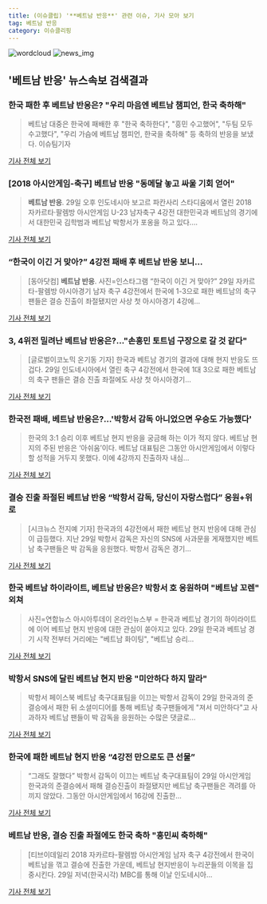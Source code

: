 ```yaml
---
title: (이슈클립) '**베트남 반응**' 관련 이슈, 기사 모아 보기
tag: 베트남 반응
category: 이슈클리핑
---
```

![wordcloud](https://s3.ap-northeast-2.amazonaws.com/lyrics101-wordcloud/2018-08-30-1535584526.png)
![news_img](https://user-images.githubusercontent.com/42597476/44507050-1206f400-a6e4-11e8-8d98-7ffbfebb353f.png)
## **'**베트남 반응**'** 뉴스속보 검색결과
### 한국 패한 후 **베트남 반응**은? "우리 마음엔 베트남 챔피언, 한국 축하해"

>베트남 대중은 한국에 패배한 후 "한국 축하한다", "흥민 수고했어", "두팀 모두 수고했다", "우리 가슴에 베트남 챔피언, 한국을 축하해" 등 축하의 반응을 보냈다. 이슈팀기자

<a href="http://daily.hankooki.com/lpage/entv/201808/dh20180830075635139020.htm" target="_blank">기사 전체 보기</a>

### [2018 아시안게임-축구] **베트남 반응** "동메달 놓고 싸울 기회 얻어"

>**베트남 반응**. 29일 오후 인도네시아 보고르 파칸사리 스타디움에서 열린 2018 자카르타·팔렘방 아시안게임 U-23 남자축구 4강전 대한민국과 베트남의 경기에서 대한민국 김학범과 베트남 박항서가 포옹을 하고 있다....

<a href="http://moneys.mt.co.kr/news/mwView.php?no=2018083007368069053" target="_blank">기사 전체 보기</a>

### “한국이 이긴 거 맞아?” 4강전 패배 후 **베트남 반응** 보니…

>[동아닷컴] **베트남 반응**. 사진=인스타그램 “한국이 이긴 거 맞아?” 29일 자카르타-팔렘방 아시아경기 남자 축구 4강전에서 한국에 1-3으로 패한 베트남의 축구 팬들은 결승 진출이 좌절됐지만 사상 첫 아시아경기 4강에...

<a href="http://news.donga.com/3/all/20180830/91744735/2" target="_blank">기사 전체 보기</a>

### 3, 4위전 밀려난 **베트남 반응**은?..."손흥민 토트넘 구장으로 갈 것 같다"

>[글로벌이코노믹 온기동 기자] 한국과 베트남 경기의 결과에 대해 현지 반응도 뜨겁다. 29일 인도네시아에서 열린 축구 4강전에서 한국에 1대 3으로 패한 베트남의 축구 팬들은 결승 진출 좌절에도 사상 첫 아시아경기...

<a href="http://www.g-enews.com/ko-kr/news/article/news_all/201808300806374024e4869c120_1/article.html" target="_blank">기사 전체 보기</a>

### 한국전 패배, **베트남 반응**은?…'박항서 감독 아니었으면 우승도 가능했다'

>한국의 3:1 승리 이후 베트남 현지 반응을 궁금해 하는 이가 적지 않다. 베트남 현지의 주된 반응은 ‘아쉬움’이다. 베트남 대표팀은 그동안 아시안게임에서 이렇다 할 성적을 거두지 못했다. 이에 4강까지 진출하자 내심...

<a href="http://www.kookje.co.kr/news2011/asp/newsbody.asp?code=0600&key=20180830.99099013893" target="_blank">기사 전체 보기</a>

### 결승 진출 좌절된 **베트남 반응** “박항서 감독, 당신이 자랑스럽다” 응원+위로

>[시크뉴스 전지예 기자] 한국과의 4강전에서 패한 베트남 현지 반응에 대해 관심이 급등했다. 지난 29일 박항서 감독은 자신의 SNS에 사과문을 게재했지만 베트남 축구팬들은 박 감독을 응원했다. 박항서 감독은 경기...

<a href="http://chicnews.mk.co.kr/article.php?aid=1535583127208839018" target="_blank">기사 전체 보기</a>

### 한국 베트남 하이라이트, **베트남 반응**은? 박항서 호 응원하며 "베트남 꼬렌" 외쳐

>사진=연합뉴스 아시아투데이 온라인뉴스부 = 한국과 베트남 경기의 하이라이트에 이어 베트남 현지 반응에 대한 관심이 쏟아지고 있다. 29일 한국과 베트남 경기 시작 전부터 거리에는 "베트남 화이팅", "베트남 승리...

<a href="http://www.asiatoday.co.kr/view.php?key=20180830000739411" target="_blank">기사 전체 보기</a>

### 박항서 SNS에 달린 베트남 현지 반응 "미안하다 하지 말라"

>박항서 페이스북 베트남 축구대표팀을 이끄는 박항서 감독이 29일 한국과의 준결승에서 패한 뒤 소셜미디어를 통해 베트남 축구팬들에게 "져서 미안하다"고 사과하자 베트남 팬들이 박 감독을 응원하는 수많은 댓글로...

<a href="http://news20.busan.com/controller/newsController.jsp?newsId=20180830000027" target="_blank">기사 전체 보기</a>

### 한국에 패한 베트남 현지 반응 “4강전 만으로도 큰 선물”

>“그래도 잘했다” 박항서 감독이 이끄는 베트남 축구대표팀이 29일 아시안게임 한국과의 준결승에서 패해 결승진출이 좌절됐지만 베트남 축구팬들은 격려를 아끼지 않았다. 그동안 아시안게임에서 16강에 진출한...

<a href="http://sports.khan.co.kr/news/sk_index.html?art_id=201808292119003&sec_id=520101&pt=nv" target="_blank">기사 전체 보기</a>

### **베트남 반응**, 결승 진출 좌절에도 한국 축하 "흥민씨 축하해"

>[티브이데일리 2018 자카르타-팔렘밤 아시안게임 남자 축구 4강전에서 한국이 베트남을 꺾고 결승에 진출한 가운데, 베트남 현지반응이 누리꾼들의 이목을 집중시킨다. 29일 저녁(한국시각) MBC를 통해 이날 인도네시아...

<a href="http://tvdaily.asiae.co.kr/read.php3?aid=15355443061389642002" target="_blank">기사 전체 보기</a>


